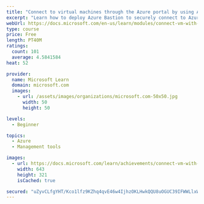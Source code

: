 ```yaml
---
title: "Connect to virtual machines through the Azure portal by using Azure Bastion"
excerpt: "Learn how to deploy Azure Bastion to securely connect to Azure Virtual Machines directly within the Azure portal."
webUrl: https://docs.microsoft.com/en-us/learn/modules/connect-vm-with-azure-bastion/
type: course
price: Free
length: PT40M
ratings:
  count: 101
  average: 4.5841584
heat: 52

provider:
  name: Microsoft Learn
  domain: microsoft.com
  images:
    - url: /assets/images/organizations/microsoft.com-50x50.jpg
      width: 50
      height: 50

levels:
  - Beginner

topics:
  - Azure
  - Management tools

images:
  - url: https://docs.microsoft.com/learn/achievements/connect-vm-with-azure-bastion-social.png
    width: 643
    height: 321
    isCached: true

secured: "uZyvCLfgYHT/Kco1lfz9KZhq4qvE46w4IjhzOKLHwkQQU8uOGUC39IFWWLlxWg217U/PwTby7nN70zxxluf8XMNF+EkxWMRkvNnrgCzURm2K1fNQRlGCNkdoTd9WT03OCiwghnYejJArrYX0dsSZeGGxrAZu5s+RBIy9aRW/Nmw0x+bEkC9sI8J5Sy5HGk5jBMlLYrUV3AB1EHxZkkvHL9JryeanPSJMIRv/uJu70ycMyqOoMyiw4c4g2Vb6C7DbotxTaidhBEl5bmHmpf/MWaZBB8KxmjXuh1zNfLobnDIfe8UWX/1EwuCp2imyZZyaxyNqYoytbY8q3/M3vPDGJpD8Ifr/+sHTtOWT3AcInG2tjZhZVR6hhAhdtQ9NVDa5q0uB1ktSLWhwDsanMDf80ENujYLFsNlmfClNFkBK6i4=;LhaOcSCaSqs2rRrEpVreOg=="
---
```


